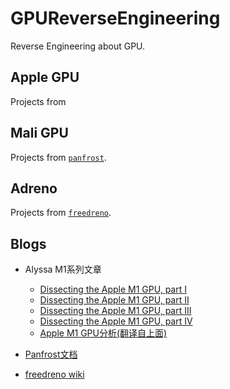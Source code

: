 # GPUReverseEngineering
Reverse Engineering about GPU.

## Apple GPU
Projects from 

## Mali GPU 
Projects from [`panfrost`](https://gitlab.freedesktop.org/panfrost).

## Adreno
Projects from [`freedreno`](https://github.com/freedreno/freedreno).

## Blogs

- Alyssa M1系列文章
  - [Dissecting the Apple M1 GPU, part I](https://rosenzweig.io/blog/asahi-gpu-part-1.html)
  - [Dissecting the Apple M1 GPU, part II](https://rosenzweig.io/blog/asahi-gpu-part-2.html)
  - [Dissecting the Apple M1 GPU, part III](https://rosenzweig.io/blog/asahi-gpu-part-3.html)
  - [Dissecting the Apple M1 GPU, part IV](https://rosenzweig.io/blog/asahi-gpu-part-4.html)
  - [Apple M1 GPU分析(翻译自上面)
](https://wenxiaoming.github.io/2021/03/27/Apple%20M1%20GPU%20Analysis/)

- [Panfrost文档](https://bakhi.github.io/mobileGPU/)

- [freedreno wiki](https://github.com/freedreno/freedreno/wiki)